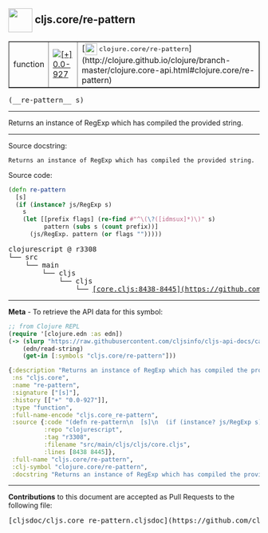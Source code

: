 ## <img width="48px" valign="middle" src="http://i.imgur.com/Hi20huC.png"> cljs.core/re-pattern

 <table border="1">
<tr>

<td>function</td>
<td><a href="https://github.com/cljsinfo/cljs-api-docs/tree/0.0-927"><img valign="middle" alt="[+] 0.0-927" src="https://img.shields.io/badge/+-0.0--927-lightgrey.svg"></a> </td>
<td>
[<img height="24px" valign="middle" src="http://i.imgur.com/1GjPKvB.png"> <samp>clojure.core/re-pattern</samp>](http://clojure.github.io/clojure/branch-master/clojure.core-api.html#clojure.core/re-pattern)
</td>
</tr>
</table>

 <samp>
(__re-pattern__ s)<br>
</samp>

---

Returns an instance of RegExp which has compiled the provided string.

---



Source docstring:

```
Returns an instance of RegExp which has compiled the provided string.
```

Source code:

```clj
(defn re-pattern
  [s]
  (if (instance? js/RegExp s)
    s
    (let [[prefix flags] (re-find #"^\(\?([idmsux]*)\)" s)
          pattern (subs s (count prefix))]
      (js/RegExp. pattern (or flags "")))))
```

 <pre>
clojurescript @ r3308
└── src
    └── main
        └── cljs
            └── cljs
                └── <ins>[core.cljs:8438-8445](https://github.com/clojure/clojurescript/blob/r3308/src/main/cljs/cljs/core.cljs#L8438-L8445)</ins>
</pre>


---

__Meta__ - To retrieve the API data for this symbol:

```clj
;; from Clojure REPL
(require '[clojure.edn :as edn])
(-> (slurp "https://raw.githubusercontent.com/cljsinfo/cljs-api-docs/catalog/cljs-api.edn")
    (edn/read-string)
    (get-in [:symbols "cljs.core/re-pattern"]))
```

```clj
{:description "Returns an instance of RegExp which has compiled the provided string.",
 :ns "cljs.core",
 :name "re-pattern",
 :signature ["[s]"],
 :history [["+" "0.0-927"]],
 :type "function",
 :full-name-encode "cljs.core_re-pattern",
 :source {:code "(defn re-pattern\n  [s]\n  (if (instance? js/RegExp s)\n    s\n    (let [[prefix flags] (re-find #\"^\\(\\?([idmsux]*)\\)\" s)\n          pattern (subs s (count prefix))]\n      (js/RegExp. pattern (or flags \"\")))))",
          :repo "clojurescript",
          :tag "r3308",
          :filename "src/main/cljs/cljs/core.cljs",
          :lines [8438 8445]},
 :full-name "cljs.core/re-pattern",
 :clj-symbol "clojure.core/re-pattern",
 :docstring "Returns an instance of RegExp which has compiled the provided string."}

```

---

__Contributions__ to this document are accepted as Pull Requests to the following file:

 <pre>
[cljsdoc/cljs.core_re-pattern.cljsdoc](https://github.com/cljsinfo/cljs-api-docs/blob/master/cljsdoc/cljs.core_re-pattern.cljsdoc)
</pre>


